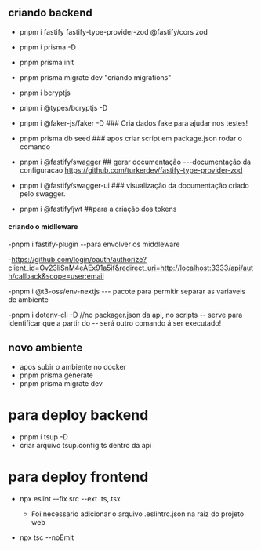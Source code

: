 ## criando backend

- pnpm i fastify fastify-type-provider-zod @fastify/cors zod

- pnpm i prisma -D

- pnpm prisma init

- pnpm prisma migrate dev "criando migrations"

- pnpm i bcryptjs

- pnpm i @types/bcryptjs -D

- pnpm i @faker-js/faker -D ### Cria dados fake para ajudar nos testes!

- pnpm prisma db seed ### apos criar script em package.json rodar o comando

- pnpm i @fastify/swagger ## gerar documentação ---documentação da configuracao https://github.com/turkerdev/fastify-type-provider-zod

- pnpm i @fastify/swagger-ui ### visualização da documentação criado pelo swagger.

- pnpm i @fastify/jwt ##para a criação dos tokens

#### criando o midlleware

-pnpm i fastify-plugin --para envolver os middleware

-https://github.com/login/oauth/authorize?client_id=Ov23liSnM4eAEx91a5if&redirect_uri=http://localhost:3333/api/auth/callback&scope=user:email

-pnpm i @t3-oss/env-nextjs --- pacote para permitir separar as variaveis de ambiente

-pnpm i dotenv-cli -D //no packager.json da api, no scripts -- serve para identificar que a partir do -- será outro comando á ser executado!

## novo ambiente

- apos subir o ambiente no docker
- pnpm prisma generate
- pnpm prisma migrate dev

# para deploy backend

- pnpm i tsup -D
- criar arquivo tsup.config.ts dentro da api

# para deploy frontend

- npx eslint --fix src --ext .ts,.tsx

  - Foi necessario adicionar o arquivo .eslintrc.json na raiz do projeto web

- npx tsc --noEmit
